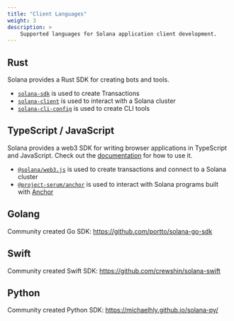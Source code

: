 ```yaml
---
title: "Client Languages"
weight: 3
description: >
    Supported languages for Solana application client development.
---
```


## Rust

Solana provides a Rust SDK for creating bots and tools.

- [`solana-sdk`][solana-sdk] is used to create Transactions
- [`solana-client`][solana-client] is used to interact with a Solana cluster
- [`solana-cli-config`][solana-cli-config] is used to create CLI tools

## TypeScript / JavaScript

Solana provides a web3 SDK for writing browser applications in TypeScript
and JavaScript. Check out the [documentation][web3] for how to use it.

- [`@solana/web3.js`][web3] is used to create transactions and connect to a Solana cluster
- [`@project-serum/anchor`][anchor-js] is used to interact with Solana programs built with [Anchor]

## Golang

Community created Go SDK: https://github.com/portto/solana-go-sdk

## Swift

Community created Swift SDK: https://github.com/crewshin/solana-swift 

## Python

Community created Python SDK: https://michaelhly.github.io/solana-py/

[Anchor]: https://project-serum.github.io/anchor
[solana-client]: https://docs.rs/solana-client/latest/solana_client/
[solana-cli-config]: https://docs.rs/solana-cli-config/latest/solana_cli_config/
[solana-sdk]: https://docs.rs/solana-sdk/latest/solana_sdk/
[web3]: https://solana-labs.github.io/solana-web3.js/
[anchor-js]: http://npmjs.com/package/@project-serum/anchor